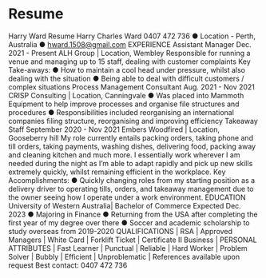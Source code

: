 # Resume
Harry Ward Resume
Harry Charles Ward
0407 472 736 ● Location - Perth, Australia ● hward.1508@gmail.com
EXPERIENCE
Assistant Manager Dec. 2021 - Present
ALH Group | Location, Wembley
Responsible for running a venue and managing up to 15 staff, dealing with customer complaints
Key Take-aways:
● How to maintain a cool head under pressure, whilst also dealing with the situation
● Being able to deal with difficult customers / complex situations
Process Management Consultant Aug. 2021 - Nov 2021
CRISP Consulting | Location, Canningvale
● Was placed into Mammoth Equipment to help improve processes and organise file structures and procedures
● Responsibilities included reorganising an international companies filing structure, reorganising and improving efficiency
Takeaway Staff September 2020 - Nov 2021
Embers Woodfired | Location, Gooseberry hill
My role currently entails packing orders, taking phone and till orders, taking payments, washing dishes, delivering food, packing
away and cleaning kitchen and much more. I essentially work wherever I am needed during the night as I’m able to adapt rapidly
and pick up new skills extremely quickly, whilst remaining efficient in the workplace.
Key Accomplishments:
● Quickly changing roles from my starting position as a delivery driver to operating tills, orders, and takeaway management
due to the owner seeing how I operate under a work environment.
EDUCATION
University of Western Australia| Bachelor of Commerce Expected Dec. 2023
● Majoring in Finance
● Returning from the USA after completing the first year of my degree over there
● Soccer and academic scholarship to study overseas from 2019-2020
QUALIFICATIONS
| RSA | Approved Managers | White Card | Forklift Ticket | Certificate II Business |
PERSONAL ATTRIBUTES
| Fast Learner | Punctual | Reliable | Hard Worker | Problem Solver | Bubbly | Efficient | Unproblematic |
References available upon request
Best contact: 0407 472 736

